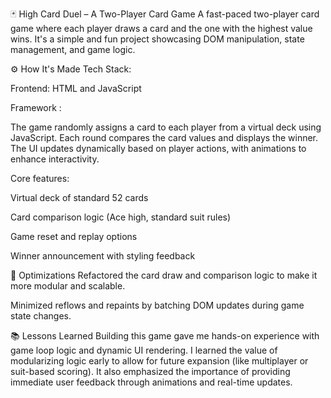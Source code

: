 🃏 High Card Duel – A Two-Player Card Game
A fast-paced two-player card game where each player draws a card and the one with the highest value wins. It's a simple and fun project showcasing DOM manipulation, state management, and game logic.


⚙️ How It's Made
Tech Stack:

Frontend: HTML and  JavaScript

Framework :

The game randomly assigns a card to each player from a virtual deck using JavaScript. Each round compares the card values and displays the winner. The UI updates dynamically based on player actions, with animations to enhance interactivity.

Core features:

Virtual deck of standard 52 cards

Card comparison logic (Ace high, standard suit rules)

Game reset and replay options

Winner announcement with styling feedback

🚀 Optimizations
Refactored the card draw and comparison logic to make it more modular and scalable.

Minimized reflows and repaints by batching DOM updates during game state changes.

📚 Lessons Learned
Building this game gave me hands-on experience with game loop logic and dynamic UI rendering. I learned the value of modularizing logic early to allow for future expansion (like multiplayer or suit-based scoring). It also emphasized the importance of providing immediate user feedback through animations and real-time updates.
